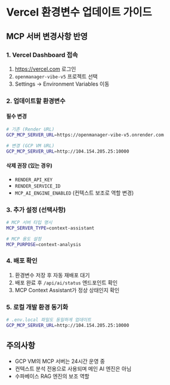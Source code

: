 # Vercel 환경변수 업데이트 가이드

## MCP 서버 변경사항 반영

### 1. Vercel Dashboard 접속
1. https://vercel.com 로그인
2. `openmanager-vibe-v5` 프로젝트 선택
3. Settings → Environment Variables 이동

### 2. 업데이트할 환경변수

#### 필수 변경
```bash
# 기존 (Render URL)
GCP_MCP_SERVER_URL=https://openmanager-vibe-v5.onrender.com

# 변경 (GCP VM URL)
GCP_MCP_SERVER_URL=http://104.154.205.25:10000
```

#### 삭제 권장 (있는 경우)
- `RENDER_API_KEY`
- `RENDER_SERVICE_ID`
- `MCP_AI_ENGINE_ENABLED` (컨텍스트 보조로 역할 변경)

### 3. 추가 설정 (선택사항)

```bash
# MCP 서버 타입 명시
MCP_SERVER_TYPE=context-assistant

# MCP 용도 설정
MCP_PURPOSE=context-analysis
```

### 4. 배포 확인
1. 환경변수 저장 후 자동 재배포 대기
2. 배포 완료 후 `/api/ai/status` 엔드포인트 확인
3. MCP Context Assistant가 정상 상태인지 확인

### 5. 로컬 개발 환경 동기화
```bash
# .env.local 파일도 동일하게 업데이트
GCP_MCP_SERVER_URL=http://104.154.205.25:10000
```

## 주의사항
- GCP VM의 MCP 서버는 24시간 운영 중
- 컨텍스트 분석 전용으로 사용되며 메인 AI 엔진은 아님
- 수파베이스 RAG 엔진의 보조 역할